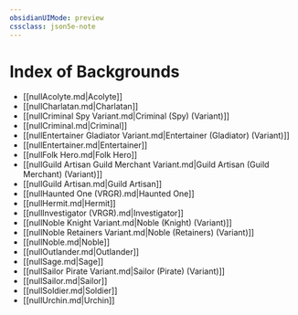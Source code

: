 ```yaml
---
obsidianUIMode: preview
cssclass: json5e-note
---
```

# Index of Backgrounds

- [[nullAcolyte.md|Acolyte]]
- [[nullCharlatan.md|Charlatan]]
- [[nullCriminal Spy Variant.md|Criminal (Spy) (Variant)]]
- [[nullCriminal.md|Criminal]]
- [[nullEntertainer Gladiator Variant.md|Entertainer (Gladiator) (Variant)]]
- [[nullEntertainer.md|Entertainer]]
- [[nullFolk Hero.md|Folk Hero]]
- [[nullGuild Artisan Guild Merchant Variant.md|Guild Artisan (Guild Merchant) (Variant)]]
- [[nullGuild Artisan.md|Guild Artisan]]
- [[nullHaunted One (VRGR).md|Haunted One]]
- [[nullHermit.md|Hermit]]
- [[nullInvestigator (VRGR).md|Investigator]]
- [[nullNoble Knight Variant.md|Noble (Knight) (Variant)]]
- [[nullNoble Retainers Variant.md|Noble (Retainers) (Variant)]]
- [[nullNoble.md|Noble]]
- [[nullOutlander.md|Outlander]]
- [[nullSage.md|Sage]]
- [[nullSailor Pirate Variant.md|Sailor (Pirate) (Variant)]]
- [[nullSailor.md|Sailor]]
- [[nullSoldier.md|Soldier]]
- [[nullUrchin.md|Urchin]]
